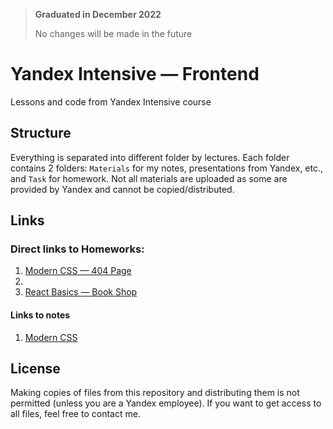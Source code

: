 > **Graduated in December 2022**
>
> No changes will be made in the future

# Yandex Intensive — Frontend

Lessons and code from Yandex Intensive course

## Structure

Everything is separated into different folder by lectures. Each folder contains 2 folders: `Materials` for my notes, presentations from Yandex, etc., and `Task` for homework. Not all materials are uploaded as some are provided by Yandex and cannot be copied/distributed.

## Links

### Direct links to Homeworks:

1. [Modern CSS — 404 Page](https://germanivanov0719.github.io/yandex-intensive/1.%20Modern%20CSS/Task/)
2. []()
3. [React Basics — Book Shop](https://github.com/germanivanov0719/yandex-intensive/tree/main/3.%20React%20Basics/task)

#### Links to notes

1. [Modern CSS](1.%20Modern%20CSS/Materials/Notes.md)

## License

Making copies of files from this repository and distributing them is not permitted (unless you are a Yandex employee). If you want to get access to all files, feel free to contact me.
